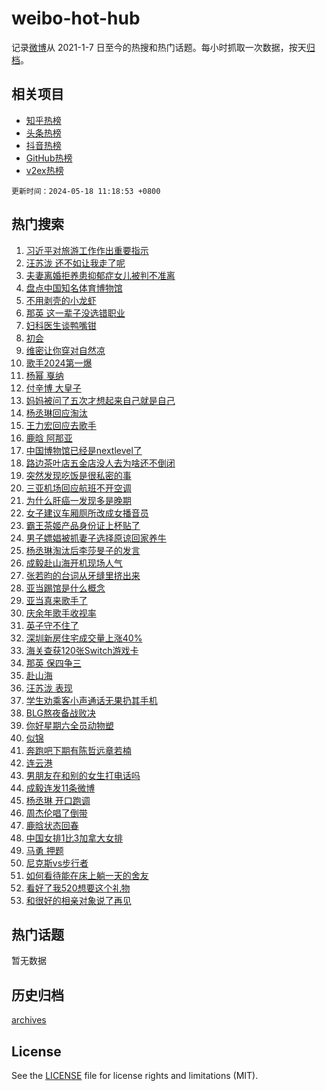 # weibo-hot-hub

记录[微博](https://www.weibo.com)从 2021-1-7 日至今的热搜和热门话题。每小时抓取一次数据，按天[归档](archives)。

## 相关项目

- [知乎热榜](https://github.com/snaildev/zhihu-hot-hub)
- [头条热榜](https://github.com/snaildev/toutiao-hot-hub)
- [抖音热榜](https://github.com/snaildev/douyin-hot-hub)
- [GitHub热榜](https://github.com/snaildev/github-hot-hub)
- [v2ex热榜](https://github.com/snaildev/v2ex-hot-hub)


`更新时间：2024-05-18 11:18:53 +0800`

## 热门搜索

1. [习近平对旅游工作作出重要指示](https://m.weibo.cn/search?containerid=100103type%3D1%26t%3D10%26q%3D%23%E4%B9%A0%E8%BF%91%E5%B9%B3%E5%AF%B9%E6%97%85%E6%B8%B8%E5%B7%A5%E4%BD%9C%E4%BD%9C%E5%87%BA%E9%87%8D%E8%A6%81%E6%8C%87%E7%A4%BA%23&stream_entry_id=51&isnewpage=1&extparam=seat%3D1%26pos%3D0%26c_type%3D51%26stream_entry_id%3D51%26cate%3D10103%26q%3D%2523%25E4%25B9%25A0%25E8%25BF%2591%25E5%25B9%25B3%25E5%25AF%25B9%25E6%2597%2585%25E6%25B8%25B8%25E5%25B7%25A5%25E4%25BD%259C%25E4%25BD%259C%25E5%2587%25BA%25E9%2587%258D%25E8%25A6%2581%25E6%258C%2587%25E7%25A4%25BA%2523%26dgr%3D0%26filter_type%3Drealtimehot%26display_time%3D1716002332%26pre_seqid%3D171600233253707048106)
1. [汪苏泷 还不如让我走了呢](https://m.weibo.cn/search?containerid=100103type%3D1%26t%3D10%26q%3D%E6%B1%AA%E8%8B%8F%E6%B3%B7+%E8%BF%98%E4%B8%8D%E5%A6%82%E8%AE%A9%E6%88%91%E8%B5%B0%E4%BA%86%E5%91%A2&stream_entry_id=31&isnewpage=1&extparam=seat%3D1%26lcate%3D5001%26c_type%3D31%26realpos%3D1%26cate%3D5001%26q%3D%25E6%25B1%25AA%25E8%258B%258F%25E6%25B3%25B7%2520%25E8%25BF%2598%25E4%25B8%258D%25E5%25A6%2582%25E8%25AE%25A9%25E6%2588%2591%25E8%25B5%25B0%25E4%25BA%2586%25E5%2591%25A2%26dgr%3D0%26pos%3D0%26flag%3D2%26stream_entry_id%3D31%26band_rank%3D1%26filter_type%3Drealtimehot%26display_time%3D1716002332%26pre_seqid%3D171600233253707048106)
1. [夫妻离婚拒养患抑郁症女儿被判不准离](https://m.weibo.cn/search?containerid=100103type%3D1%26t%3D10%26q%3D%23%E5%A4%AB%E5%A6%BB%E7%A6%BB%E5%A9%9A%E6%8B%92%E5%85%BB%E6%82%A3%E6%8A%91%E9%83%81%E7%97%87%E5%A5%B3%E5%84%BF%E8%A2%AB%E5%88%A4%E4%B8%8D%E5%87%86%E7%A6%BB%23&stream_entry_id=31&isnewpage=1&extparam=seat%3D1%26lcate%3D5001%26c_type%3D31%26realpos%3D2%26cate%3D5001%26q%3D%2523%25E5%25A4%25AB%25E5%25A6%25BB%25E7%25A6%25BB%25E5%25A9%259A%25E6%258B%2592%25E5%2585%25BB%25E6%2582%25A3%25E6%258A%2591%25E9%2583%2581%25E7%2597%2587%25E5%25A5%25B3%25E5%2584%25BF%25E8%25A2%25AB%25E5%2588%25A4%25E4%25B8%258D%25E5%2587%2586%25E7%25A6%25BB%2523%26dgr%3D0%26pos%3D1%26flag%3D1%26stream_entry_id%3D31%26band_rank%3D2%26filter_type%3Drealtimehot%26display_time%3D1716002332%26pre_seqid%3D171600233253707048106)
1. [盘点中国知名体育博物馆](https://m.weibo.cn/search?containerid=100103type%3D1%26t%3D10%26q%3D%23%E7%9B%98%E7%82%B9%E4%B8%AD%E5%9B%BD%E7%9F%A5%E5%90%8D%E4%BD%93%E8%82%B2%E5%8D%9A%E7%89%A9%E9%A6%86%23&stream_entry_id=31&isnewpage=1&extparam=seat%3D1%26lcate%3D5001%26c_type%3D31%26realpos%3D3%26cate%3D5001%26q%3D%2523%25E7%259B%2598%25E7%2582%25B9%25E4%25B8%25AD%25E5%259B%25BD%25E7%259F%25A5%25E5%2590%258D%25E4%25BD%2593%25E8%2582%25B2%25E5%258D%259A%25E7%2589%25A9%25E9%25A6%2586%2523%26dgr%3D0%26pos%3D2%26flag%3D0%26stream_entry_id%3D31%26band_rank%3D3%26filter_type%3Drealtimehot%26display_time%3D1716002332%26pre_seqid%3D171600233253707048106)
1. [不用剥壳的小龙虾](https://m.weibo.cn/search?containerid=100103type%3D1%26t%3D10%26q%3D%23%E4%B8%8D%E7%94%A8%E5%89%A5%E5%A3%B3%E7%9A%84%E5%B0%8F%E9%BE%99%E8%99%BE%23&stream_entry_id=31&isnewpage=1&extparam=seat%3D1%26lcate%3D5001%26c_type%3D31%26cate%3D5001%26q%3D%2523%25E4%25B8%258D%25E7%2594%25A8%25E5%2589%25A5%25E5%25A3%25B3%25E7%259A%2584%25E5%25B0%258F%25E9%25BE%2599%25E8%2599%25BE%2523%26dgr%3D0%26topic_ad%3D1%26pos%3D3%26stream_entry_id%3D31%26is_ad_pos%3D1%26adid%3D236969%26band_rank%3D4%26filter_type%3Drealtimehot%26display_time%3D1716002332%26pre_seqid%3D171600233253707048106)
1. [那英 这一辈子没选错职业](https://m.weibo.cn/search?containerid=100103type%3D1%26t%3D10%26q%3D%E9%82%A3%E8%8B%B1+%E8%BF%99%E4%B8%80%E8%BE%88%E5%AD%90%E6%B2%A1%E9%80%89%E9%94%99%E8%81%8C%E4%B8%9A&stream_entry_id=31&isnewpage=1&extparam=seat%3D1%26lcate%3D5001%26c_type%3D31%26realpos%3D4%26cate%3D5001%26q%3D%25E9%2582%25A3%25E8%258B%25B1%2520%25E8%25BF%2599%25E4%25B8%2580%25E8%25BE%2588%25E5%25AD%2590%25E6%25B2%25A1%25E9%2580%2589%25E9%2594%2599%25E8%2581%258C%25E4%25B8%259A%26dgr%3D0%26pos%3D4%26flag%3D2%26stream_entry_id%3D31%26band_rank%3D4%26filter_type%3Drealtimehot%26display_time%3D1716002332%26pre_seqid%3D171600233253707048106)
1. [妇科医生谈鸭嘴钳](https://m.weibo.cn/search?containerid=100103type%3D1%26t%3D10%26q%3D%23%E5%A6%87%E7%A7%91%E5%8C%BB%E7%94%9F%E8%B0%88%E9%B8%AD%E5%98%B4%E9%92%B3%23&stream_entry_id=31&isnewpage=1&extparam=seat%3D1%26lcate%3D5001%26c_type%3D31%26realpos%3D5%26cate%3D5001%26q%3D%2523%25E5%25A6%2587%25E7%25A7%2591%25E5%258C%25BB%25E7%2594%259F%25E8%25B0%2588%25E9%25B8%25AD%25E5%2598%25B4%25E9%2592%25B3%2523%26dgr%3D0%26pos%3D5%26flag%3D0%26stream_entry_id%3D31%26band_rank%3D5%26filter_type%3Drealtimehot%26display_time%3D1716002332%26pre_seqid%3D171600233253707048106)
1. [初会](https://m.weibo.cn/search?containerid=100103type%3D1%26t%3D10%26q%3D%E5%88%9D%E4%BC%9A&stream_entry_id=31&isnewpage=1&extparam=seat%3D1%26lcate%3D5001%26c_type%3D31%26realpos%3D6%26cate%3D5001%26q%3D%25E5%2588%259D%25E4%25BC%259A%26dgr%3D0%26pos%3D6%26flag%3D1%26stream_entry_id%3D31%26band_rank%3D6%26filter_type%3Drealtimehot%26display_time%3D1716002332%26pre_seqid%3D171600233253707048106)
1. [维密让你穿对自然凉](https://m.weibo.cn/search?containerid=100103type%3D1%26t%3D10%26q%3D%23%E7%BB%B4%E5%AF%86%E8%AE%A9%E4%BD%A0%E7%A9%BF%E5%AF%B9%E8%87%AA%E7%84%B6%E5%87%89%23&stream_entry_id=31&isnewpage=1&extparam=seat%3D1%26lcate%3D5001%26c_type%3D31%26cate%3D5001%26q%3D%2523%25E7%25BB%25B4%25E5%25AF%2586%25E8%25AE%25A9%25E4%25BD%25A0%25E7%25A9%25BF%25E5%25AF%25B9%25E8%2587%25AA%25E7%2584%25B6%25E5%2587%2589%2523%26dgr%3D0%26topic_ad%3D1%26pos%3D7%26stream_entry_id%3D31%26is_ad_pos%3D1%26adid%3D236920%26band_rank%3D7%26filter_type%3Drealtimehot%26display_time%3D1716002332%26pre_seqid%3D171600233253707048106)
1. [歌手2024第一爆](https://m.weibo.cn/search?containerid=100103type%3D1%26t%3D10%26q%3D%23%E6%AD%8C%E6%89%8B2024%E7%AC%AC%E4%B8%80%E7%88%86%23&stream_entry_id=31&isnewpage=1&extparam=seat%3D1%26lcate%3D5001%26c_type%3D31%26realpos%3D7%26cate%3D5001%26q%3D%2523%25E6%25AD%258C%25E6%2589%258B2024%25E7%25AC%25AC%25E4%25B8%2580%25E7%2588%2586%2523%26dgr%3D0%26pos%3D8%26flag%3D16%26stream_entry_id%3D31%26band_rank%3D7%26filter_type%3Drealtimehot%26display_time%3D1716002332%26pre_seqid%3D171600233253707048106)
1. [杨幂 戛纳](https://m.weibo.cn/search?containerid=100103type%3D1%26t%3D10%26q%3D%E6%9D%A8%E5%B9%82+%E6%88%9B%E7%BA%B3&stream_entry_id=31&isnewpage=1&extparam=seat%3D1%26lcate%3D5001%26c_type%3D31%26realpos%3D8%26cate%3D5001%26q%3D%25E6%259D%25A8%25E5%25B9%2582%2520%25E6%2588%259B%25E7%25BA%25B3%26dgr%3D0%26pos%3D9%26flag%3D2%26stream_entry_id%3D31%26band_rank%3D8%26filter_type%3Drealtimehot%26display_time%3D1716002332%26pre_seqid%3D171600233253707048106)
1. [付辛博 大皇子](https://m.weibo.cn/search?containerid=100103type%3D1%26t%3D10%26q%3D%E4%BB%98%E8%BE%9B%E5%8D%9A+%E5%A4%A7%E7%9A%87%E5%AD%90&stream_entry_id=31&isnewpage=1&extparam=seat%3D1%26lcate%3D5001%26c_type%3D31%26realpos%3D9%26cate%3D5001%26q%3D%25E4%25BB%2598%25E8%25BE%259B%25E5%258D%259A%2520%25E5%25A4%25A7%25E7%259A%2587%25E5%25AD%2590%26dgr%3D0%26pos%3D10%26flag%3D0%26stream_entry_id%3D31%26band_rank%3D9%26filter_type%3Drealtimehot%26display_time%3D1716002332%26pre_seqid%3D171600233253707048106)
1. [妈妈被问了五次才想起来自己就是自己](https://m.weibo.cn/search?containerid=100103type%3D1%26t%3D10%26q%3D%23%E5%A6%88%E5%A6%88%E8%A2%AB%E9%97%AE%E4%BA%86%E4%BA%94%E6%AC%A1%E6%89%8D%E6%83%B3%E8%B5%B7%E6%9D%A5%E8%87%AA%E5%B7%B1%E5%B0%B1%E6%98%AF%E8%87%AA%E5%B7%B1%23&stream_entry_id=31&isnewpage=1&extparam=seat%3D1%26lcate%3D5001%26c_type%3D31%26realpos%3D10%26cate%3D5001%26q%3D%2523%25E5%25A6%2588%25E5%25A6%2588%25E8%25A2%25AB%25E9%2597%25AE%25E4%25BA%2586%25E4%25BA%2594%25E6%25AC%25A1%25E6%2589%258D%25E6%2583%25B3%25E8%25B5%25B7%25E6%259D%25A5%25E8%2587%25AA%25E5%25B7%25B1%25E5%25B0%25B1%25E6%2598%25AF%25E8%2587%25AA%25E5%25B7%25B1%2523%26dgr%3D0%26pos%3D11%26flag%3D32768%26stream_entry_id%3D31%26band_rank%3D10%26filter_type%3Drealtimehot%26display_time%3D1716002332%26pre_seqid%3D171600233253707048106)
1. [杨丞琳回应淘汰](https://m.weibo.cn/search?containerid=100103type%3D1%26t%3D10%26q%3D%23%E6%9D%A8%E4%B8%9E%E7%90%B3%E5%9B%9E%E5%BA%94%E6%B7%98%E6%B1%B0%23&stream_entry_id=31&isnewpage=1&extparam=seat%3D1%26lcate%3D5001%26c_type%3D31%26realpos%3D11%26cate%3D5001%26q%3D%2523%25E6%259D%25A8%25E4%25B8%259E%25E7%2590%25B3%25E5%259B%259E%25E5%25BA%2594%25E6%25B7%2598%25E6%25B1%25B0%2523%26dgr%3D0%26pos%3D12%26flag%3D2%26stream_entry_id%3D31%26band_rank%3D11%26filter_type%3Drealtimehot%26display_time%3D1716002332%26pre_seqid%3D171600233253707048106)
1. [王力宏回应去歌手](https://m.weibo.cn/search?containerid=100103type%3D1%26t%3D10%26q%3D%23%E7%8E%8B%E5%8A%9B%E5%AE%8F%E5%9B%9E%E5%BA%94%E5%8E%BB%E6%AD%8C%E6%89%8B%23&stream_entry_id=31&isnewpage=1&extparam=seat%3D1%26lcate%3D5001%26c_type%3D31%26realpos%3D12%26cate%3D5001%26q%3D%2523%25E7%258E%258B%25E5%258A%259B%25E5%25AE%258F%25E5%259B%259E%25E5%25BA%2594%25E5%258E%25BB%25E6%25AD%258C%25E6%2589%258B%2523%26dgr%3D0%26pos%3D13%26flag%3D2%26stream_entry_id%3D31%26band_rank%3D12%26filter_type%3Drealtimehot%26display_time%3D1716002332%26pre_seqid%3D171600233253707048106)
1. [鹿晗 阿那亚](https://m.weibo.cn/search?containerid=100103type%3D1%26t%3D10%26q%3D%E9%B9%BF%E6%99%97+%E9%98%BF%E9%82%A3%E4%BA%9A&stream_entry_id=31&isnewpage=1&extparam=seat%3D1%26lcate%3D5001%26c_type%3D31%26realpos%3D13%26cate%3D5001%26q%3D%25E9%25B9%25BF%25E6%2599%2597%2520%25E9%2598%25BF%25E9%2582%25A3%25E4%25BA%259A%26dgr%3D0%26pos%3D14%26flag%3D1%26stream_entry_id%3D31%26band_rank%3D13%26filter_type%3Drealtimehot%26display_time%3D1716002332%26pre_seqid%3D171600233253707048106)
1. [中国博物馆已经是nextlevel了](https://m.weibo.cn/search?containerid=100103type%3D1%26t%3D10%26q%3D%23%E4%B8%AD%E5%9B%BD%E5%8D%9A%E7%89%A9%E9%A6%86%E5%B7%B2%E7%BB%8F%E6%98%AFnextlevel%E4%BA%86%23&stream_entry_id=31&isnewpage=1&extparam=seat%3D1%26lcate%3D5001%26c_type%3D31%26realpos%3D14%26cate%3D5001%26q%3D%2523%25E4%25B8%25AD%25E5%259B%25BD%25E5%258D%259A%25E7%2589%25A9%25E9%25A6%2586%25E5%25B7%25B2%25E7%25BB%258F%25E6%2598%25AFnextlevel%25E4%25BA%2586%2523%26dgr%3D0%26pos%3D15%26flag%3D1%26stream_entry_id%3D31%26band_rank%3D14%26filter_type%3Drealtimehot%26display_time%3D1716002332%26pre_seqid%3D171600233253707048106)
1. [路边茶叶店五金店没人去为啥还不倒闭](https://m.weibo.cn/search?containerid=100103type%3D1%26t%3D10%26q%3D%23%E8%B7%AF%E8%BE%B9%E8%8C%B6%E5%8F%B6%E5%BA%97%E4%BA%94%E9%87%91%E5%BA%97%E6%B2%A1%E4%BA%BA%E5%8E%BB%E4%B8%BA%E5%95%A5%E8%BF%98%E4%B8%8D%E5%80%92%E9%97%AD%23&stream_entry_id=31&isnewpage=1&extparam=seat%3D1%26lcate%3D5001%26c_type%3D31%26realpos%3D15%26cate%3D5001%26q%3D%2523%25E8%25B7%25AF%25E8%25BE%25B9%25E8%258C%25B6%25E5%258F%25B6%25E5%25BA%2597%25E4%25BA%2594%25E9%2587%2591%25E5%25BA%2597%25E6%25B2%25A1%25E4%25BA%25BA%25E5%258E%25BB%25E4%25B8%25BA%25E5%2595%25A5%25E8%25BF%2598%25E4%25B8%258D%25E5%2580%2592%25E9%2597%25AD%2523%26dgr%3D0%26pos%3D16%26flag%3D0%26stream_entry_id%3D31%26band_rank%3D15%26filter_type%3Drealtimehot%26display_time%3D1716002332%26pre_seqid%3D171600233253707048106)
1. [突然发现吃饭是很私密的事](https://m.weibo.cn/search?containerid=100103type%3D1%26t%3D10%26q%3D%23%E7%AA%81%E7%84%B6%E5%8F%91%E7%8E%B0%E5%90%83%E9%A5%AD%E6%98%AF%E5%BE%88%E7%A7%81%E5%AF%86%E7%9A%84%E4%BA%8B%23&stream_entry_id=31&isnewpage=1&extparam=seat%3D1%26lcate%3D5001%26c_type%3D31%26realpos%3D16%26cate%3D5001%26q%3D%2523%25E7%25AA%2581%25E7%2584%25B6%25E5%258F%2591%25E7%258E%25B0%25E5%2590%2583%25E9%25A5%25AD%25E6%2598%25AF%25E5%25BE%2588%25E7%25A7%2581%25E5%25AF%2586%25E7%259A%2584%25E4%25BA%258B%2523%26dgr%3D0%26pos%3D17%26flag%3D0%26stream_entry_id%3D31%26band_rank%3D16%26filter_type%3Drealtimehot%26display_time%3D1716002332%26pre_seqid%3D171600233253707048106)
1. [三亚机场回应航班不开空调](https://m.weibo.cn/search?containerid=100103type%3D1%26t%3D10%26q%3D%23%E4%B8%89%E4%BA%9A%E6%9C%BA%E5%9C%BA%E5%9B%9E%E5%BA%94%E8%88%AA%E7%8F%AD%E4%B8%8D%E5%BC%80%E7%A9%BA%E8%B0%83%23&stream_entry_id=31&isnewpage=1&extparam=seat%3D1%26lcate%3D5001%26c_type%3D31%26realpos%3D17%26cate%3D5001%26q%3D%2523%25E4%25B8%2589%25E4%25BA%259A%25E6%259C%25BA%25E5%259C%25BA%25E5%259B%259E%25E5%25BA%2594%25E8%2588%25AA%25E7%258F%25AD%25E4%25B8%258D%25E5%25BC%2580%25E7%25A9%25BA%25E8%25B0%2583%2523%26dgr%3D0%26pos%3D18%26flag%3D1%26stream_entry_id%3D31%26band_rank%3D17%26filter_type%3Drealtimehot%26display_time%3D1716002332%26pre_seqid%3D171600233253707048106)
1. [为什么肝癌一发现多是晚期](https://m.weibo.cn/search?containerid=100103type%3D1%26t%3D10%26q%3D%23%E4%B8%BA%E4%BB%80%E4%B9%88%E8%82%9D%E7%99%8C%E4%B8%80%E5%8F%91%E7%8E%B0%E5%A4%9A%E6%98%AF%E6%99%9A%E6%9C%9F%23&stream_entry_id=31&isnewpage=1&extparam=seat%3D1%26lcate%3D5001%26c_type%3D31%26realpos%3D18%26cate%3D5001%26q%3D%2523%25E4%25B8%25BA%25E4%25BB%2580%25E4%25B9%2588%25E8%2582%259D%25E7%2599%258C%25E4%25B8%2580%25E5%258F%2591%25E7%258E%25B0%25E5%25A4%259A%25E6%2598%25AF%25E6%2599%259A%25E6%259C%259F%2523%26dgr%3D0%26pos%3D19%26flag%3D1%26stream_entry_id%3D31%26band_rank%3D18%26filter_type%3Drealtimehot%26display_time%3D1716002332%26pre_seqid%3D171600233253707048106)
1. [女子建议车厢厕所改成女播音员](https://m.weibo.cn/search?containerid=100103type%3D1%26t%3D10%26q%3D%23%E5%A5%B3%E5%AD%90%E5%BB%BA%E8%AE%AE%E8%BD%A6%E5%8E%A2%E5%8E%95%E6%89%80%E6%94%B9%E6%88%90%E5%A5%B3%E6%92%AD%E9%9F%B3%E5%91%98%23&stream_entry_id=31&isnewpage=1&extparam=seat%3D1%26lcate%3D5001%26c_type%3D31%26realpos%3D19%26cate%3D5001%26q%3D%2523%25E5%25A5%25B3%25E5%25AD%2590%25E5%25BB%25BA%25E8%25AE%25AE%25E8%25BD%25A6%25E5%258E%25A2%25E5%258E%2595%25E6%2589%2580%25E6%2594%25B9%25E6%2588%2590%25E5%25A5%25B3%25E6%2592%25AD%25E9%259F%25B3%25E5%2591%2598%2523%26dgr%3D0%26pos%3D20%26flag%3D0%26stream_entry_id%3D31%26band_rank%3D19%26filter_type%3Drealtimehot%26display_time%3D1716002332%26pre_seqid%3D171600233253707048106)
1. [霸王茶姬产品身份证上杯贴了](https://m.weibo.cn/search?containerid=100103type%3D1%26t%3D10%26q%3D%23%E9%9C%B8%E7%8E%8B%E8%8C%B6%E5%A7%AC%E4%BA%A7%E5%93%81%E8%BA%AB%E4%BB%BD%E8%AF%81%E4%B8%8A%E6%9D%AF%E8%B4%B4%E4%BA%86%23&stream_entry_id=31&isnewpage=1&extparam=seat%3D1%26lcate%3D5001%26c_type%3D31%26realpos%3D20%26cate%3D5001%26q%3D%2523%25E9%259C%25B8%25E7%258E%258B%25E8%258C%25B6%25E5%25A7%25AC%25E4%25BA%25A7%25E5%2593%2581%25E8%25BA%25AB%25E4%25BB%25BD%25E8%25AF%2581%25E4%25B8%258A%25E6%259D%25AF%25E8%25B4%25B4%25E4%25BA%2586%2523%26dgr%3D0%26pos%3D21%26flag%3D0%26stream_entry_id%3D31%26adid%3D236551%26band_rank%3D20%26filter_type%3Drealtimehot%26display_time%3D1716002332%26pre_seqid%3D171600233253707048106)
1. [男子嫖娼被抓妻子选择原谅回家养牛](https://m.weibo.cn/search?containerid=100103type%3D1%26t%3D10%26q%3D%23%E7%94%B7%E5%AD%90%E5%AB%96%E5%A8%BC%E8%A2%AB%E6%8A%93%E5%A6%BB%E5%AD%90%E9%80%89%E6%8B%A9%E5%8E%9F%E8%B0%85%E5%9B%9E%E5%AE%B6%E5%85%BB%E7%89%9B%23&stream_entry_id=31&isnewpage=1&extparam=seat%3D1%26lcate%3D5001%26c_type%3D31%26realpos%3D21%26cate%3D5001%26q%3D%2523%25E7%2594%25B7%25E5%25AD%2590%25E5%25AB%2596%25E5%25A8%25BC%25E8%25A2%25AB%25E6%258A%2593%25E5%25A6%25BB%25E5%25AD%2590%25E9%2580%2589%25E6%258B%25A9%25E5%258E%259F%25E8%25B0%2585%25E5%259B%259E%25E5%25AE%25B6%25E5%2585%25BB%25E7%2589%259B%2523%26dgr%3D0%26pos%3D22%26flag%3D1%26stream_entry_id%3D31%26band_rank%3D21%26filter_type%3Drealtimehot%26display_time%3D1716002332%26pre_seqid%3D171600233253707048106)
1. [杨丞琳淘汰后李莎旻子的发言](https://m.weibo.cn/search?containerid=100103type%3D1%26t%3D10%26q%3D%23%E6%9D%A8%E4%B8%9E%E7%90%B3%E6%B7%98%E6%B1%B0%E5%90%8E%E6%9D%8E%E8%8E%8E%E6%97%BB%E5%AD%90%E7%9A%84%E5%8F%91%E8%A8%80%23&stream_entry_id=31&isnewpage=1&extparam=seat%3D1%26lcate%3D5001%26c_type%3D31%26realpos%3D22%26cate%3D5001%26q%3D%2523%25E6%259D%25A8%25E4%25B8%259E%25E7%2590%25B3%25E6%25B7%2598%25E6%25B1%25B0%25E5%2590%258E%25E6%259D%258E%25E8%258E%258E%25E6%2597%25BB%25E5%25AD%2590%25E7%259A%2584%25E5%258F%2591%25E8%25A8%2580%2523%26dgr%3D0%26pos%3D23%26flag%3D1%26stream_entry_id%3D31%26band_rank%3D22%26filter_type%3Drealtimehot%26display_time%3D1716002332%26pre_seqid%3D171600233253707048106)
1. [成毅赴山海开机现场人气](https://m.weibo.cn/search?containerid=100103type%3D1%26t%3D10%26q%3D%23%E6%88%90%E6%AF%85%E8%B5%B4%E5%B1%B1%E6%B5%B7%E5%BC%80%E6%9C%BA%E7%8E%B0%E5%9C%BA%E4%BA%BA%E6%B0%94%23&stream_entry_id=31&isnewpage=1&extparam=seat%3D1%26lcate%3D5001%26c_type%3D31%26realpos%3D23%26cate%3D5001%26q%3D%2523%25E6%2588%2590%25E6%25AF%2585%25E8%25B5%25B4%25E5%25B1%25B1%25E6%25B5%25B7%25E5%25BC%2580%25E6%259C%25BA%25E7%258E%25B0%25E5%259C%25BA%25E4%25BA%25BA%25E6%25B0%2594%2523%26dgr%3D0%26pos%3D24%26flag%3D1%26stream_entry_id%3D31%26band_rank%3D23%26filter_type%3Drealtimehot%26display_time%3D1716002332%26pre_seqid%3D171600233253707048106)
1. [张若昀的台词从牙缝里挤出来](https://m.weibo.cn/search?containerid=100103type%3D1%26t%3D10%26q%3D%23%E5%BC%A0%E8%8B%A5%E6%98%80%E7%9A%84%E5%8F%B0%E8%AF%8D%E4%BB%8E%E7%89%99%E7%BC%9D%E9%87%8C%E6%8C%A4%E5%87%BA%E6%9D%A5%23&stream_entry_id=31&isnewpage=1&extparam=seat%3D1%26lcate%3D5001%26c_type%3D31%26realpos%3D24%26cate%3D5001%26q%3D%2523%25E5%25BC%25A0%25E8%258B%25A5%25E6%2598%2580%25E7%259A%2584%25E5%258F%25B0%25E8%25AF%258D%25E4%25BB%258E%25E7%2589%2599%25E7%25BC%259D%25E9%2587%258C%25E6%258C%25A4%25E5%2587%25BA%25E6%259D%25A5%2523%26dgr%3D0%26pos%3D25%26flag%3D1%26stream_entry_id%3D31%26band_rank%3D24%26filter_type%3Drealtimehot%26display_time%3D1716002332%26pre_seqid%3D171600233253707048106)
1. [亚当踢馆是什么概念](https://m.weibo.cn/search?containerid=100103type%3D1%26t%3D10%26q%3D%23%E4%BA%9A%E5%BD%93%E8%B8%A2%E9%A6%86%E6%98%AF%E4%BB%80%E4%B9%88%E6%A6%82%E5%BF%B5%23&stream_entry_id=31&isnewpage=1&extparam=seat%3D1%26lcate%3D5001%26c_type%3D31%26realpos%3D25%26cate%3D5001%26q%3D%2523%25E4%25BA%259A%25E5%25BD%2593%25E8%25B8%25A2%25E9%25A6%2586%25E6%2598%25AF%25E4%25BB%2580%25E4%25B9%2588%25E6%25A6%2582%25E5%25BF%25B5%2523%26dgr%3D0%26pos%3D26%26flag%3D1%26stream_entry_id%3D31%26band_rank%3D25%26filter_type%3Drealtimehot%26display_time%3D1716002332%26pre_seqid%3D171600233253707048106)
1. [亚当真来歌手了](https://m.weibo.cn/search?containerid=100103type%3D1%26t%3D10%26q%3D%23%E4%BA%9A%E5%BD%93%E7%9C%9F%E6%9D%A5%E6%AD%8C%E6%89%8B%E4%BA%86%23&stream_entry_id=31&isnewpage=1&extparam=seat%3D1%26lcate%3D5001%26c_type%3D31%26realpos%3D26%26cate%3D5001%26q%3D%2523%25E4%25BA%259A%25E5%25BD%2593%25E7%259C%259F%25E6%259D%25A5%25E6%25AD%258C%25E6%2589%258B%25E4%25BA%2586%2523%26dgr%3D0%26pos%3D27%26flag%3D0%26stream_entry_id%3D31%26band_rank%3D26%26filter_type%3Drealtimehot%26display_time%3D1716002332%26pre_seqid%3D171600233253707048106)
1. [庆余年歌手收视率](https://m.weibo.cn/search?containerid=100103type%3D1%26t%3D10%26q%3D%23%E5%BA%86%E4%BD%99%E5%B9%B4%E6%AD%8C%E6%89%8B%E6%94%B6%E8%A7%86%E7%8E%87%23&stream_entry_id=31&isnewpage=1&extparam=seat%3D1%26lcate%3D5001%26c_type%3D31%26realpos%3D27%26cate%3D5001%26q%3D%2523%25E5%25BA%2586%25E4%25BD%2599%25E5%25B9%25B4%25E6%25AD%258C%25E6%2589%258B%25E6%2594%25B6%25E8%25A7%2586%25E7%258E%2587%2523%26dgr%3D0%26pos%3D28%26flag%3D0%26stream_entry_id%3D31%26band_rank%3D27%26filter_type%3Drealtimehot%26display_time%3D1716002332%26pre_seqid%3D171600233253707048106)
1. [英子守不住了](https://m.weibo.cn/search?containerid=100103type%3D1%26t%3D10%26q%3D%E8%8B%B1%E5%AD%90%E5%AE%88%E4%B8%8D%E4%BD%8F%E4%BA%86&stream_entry_id=31&isnewpage=1&extparam=seat%3D1%26lcate%3D5001%26c_type%3D31%26realpos%3D28%26cate%3D5001%26q%3D%25E8%258B%25B1%25E5%25AD%2590%25E5%25AE%2588%25E4%25B8%258D%25E4%25BD%258F%25E4%25BA%2586%26dgr%3D0%26pos%3D29%26flag%3D0%26stream_entry_id%3D31%26band_rank%3D28%26filter_type%3Drealtimehot%26display_time%3D1716002332%26pre_seqid%3D171600233253707048106)
1. [深圳新房住宅成交量上涨40%](https://m.weibo.cn/search?containerid=100103type%3D1%26t%3D10%26q%3D%23%E6%B7%B1%E5%9C%B3%E6%96%B0%E6%88%BF%E4%BD%8F%E5%AE%85%E6%88%90%E4%BA%A4%E9%87%8F%E4%B8%8A%E6%B6%A840%25%23&stream_entry_id=31&isnewpage=1&extparam=seat%3D1%26lcate%3D5001%26c_type%3D31%26realpos%3D29%26cate%3D5001%26q%3D%2523%25E6%25B7%25B1%25E5%259C%25B3%25E6%2596%25B0%25E6%2588%25BF%25E4%25BD%258F%25E5%25AE%2585%25E6%2588%2590%25E4%25BA%25A4%25E9%2587%258F%25E4%25B8%258A%25E6%25B6%25A840%2525%2523%26dgr%3D0%26pos%3D30%26flag%3D1%26stream_entry_id%3D31%26band_rank%3D29%26filter_type%3Drealtimehot%26display_time%3D1716002332%26pre_seqid%3D171600233253707048106)
1. [海关查获120张Switch游戏卡](https://m.weibo.cn/search?containerid=100103type%3D1%26t%3D10%26q%3D%23%E6%B5%B7%E5%85%B3%E6%9F%A5%E8%8E%B7120%E5%BC%A0Switch%E6%B8%B8%E6%88%8F%E5%8D%A1%23&stream_entry_id=31&isnewpage=1&extparam=seat%3D1%26lcate%3D5001%26c_type%3D31%26realpos%3D30%26cate%3D5001%26q%3D%2523%25E6%25B5%25B7%25E5%2585%25B3%25E6%259F%25A5%25E8%258E%25B7120%25E5%25BC%25A0Switch%25E6%25B8%25B8%25E6%2588%258F%25E5%258D%25A1%2523%26dgr%3D0%26pos%3D31%26flag%3D0%26stream_entry_id%3D31%26band_rank%3D30%26filter_type%3Drealtimehot%26display_time%3D1716002332%26pre_seqid%3D171600233253707048106)
1. [那英 保四争三](https://m.weibo.cn/search?containerid=100103type%3D1%26t%3D10%26q%3D%E9%82%A3%E8%8B%B1+%E4%BF%9D%E5%9B%9B%E4%BA%89%E4%B8%89&stream_entry_id=31&isnewpage=1&extparam=seat%3D1%26lcate%3D5001%26c_type%3D31%26realpos%3D31%26cate%3D5001%26q%3D%25E9%2582%25A3%25E8%258B%25B1%2520%25E4%25BF%259D%25E5%259B%259B%25E4%25BA%2589%25E4%25B8%2589%26dgr%3D0%26pos%3D32%26flag%3D0%26stream_entry_id%3D31%26band_rank%3D31%26filter_type%3Drealtimehot%26display_time%3D1716002332%26pre_seqid%3D171600233253707048106)
1. [赴山海](https://m.weibo.cn/search?containerid=100103type%3D1%26t%3D10%26q%3D%E8%B5%B4%E5%B1%B1%E6%B5%B7&stream_entry_id=31&isnewpage=1&extparam=seat%3D1%26lcate%3D5001%26c_type%3D31%26realpos%3D32%26cate%3D5001%26q%3D%25E8%25B5%25B4%25E5%25B1%25B1%25E6%25B5%25B7%26dgr%3D0%26pos%3D33%26flag%3D0%26stream_entry_id%3D31%26band_rank%3D32%26filter_type%3Drealtimehot%26display_time%3D1716002332%26pre_seqid%3D171600233253707048106)
1. [汪苏泷 表现](https://m.weibo.cn/search?containerid=100103type%3D1%26t%3D10%26q%3D%E6%B1%AA%E8%8B%8F%E6%B3%B7+%E8%A1%A8%E7%8E%B0&stream_entry_id=31&isnewpage=1&extparam=seat%3D1%26lcate%3D5001%26c_type%3D31%26realpos%3D33%26cate%3D5001%26q%3D%25E6%25B1%25AA%25E8%258B%258F%25E6%25B3%25B7%2520%25E8%25A1%25A8%25E7%258E%25B0%26dgr%3D0%26pos%3D34%26flag%3D0%26stream_entry_id%3D31%26band_rank%3D33%26filter_type%3Drealtimehot%26display_time%3D1716002332%26pre_seqid%3D171600233253707048106)
1. [学生劝乘客小声通话无果扔其手机](https://m.weibo.cn/search?containerid=100103type%3D1%26t%3D10%26q%3D%23%E5%AD%A6%E7%94%9F%E5%8A%9D%E4%B9%98%E5%AE%A2%E5%B0%8F%E5%A3%B0%E9%80%9A%E8%AF%9D%E6%97%A0%E6%9E%9C%E6%89%94%E5%85%B6%E6%89%8B%E6%9C%BA%23&stream_entry_id=31&isnewpage=1&extparam=seat%3D1%26lcate%3D5001%26c_type%3D31%26realpos%3D34%26cate%3D5001%26q%3D%2523%25E5%25AD%25A6%25E7%2594%259F%25E5%258A%259D%25E4%25B9%2598%25E5%25AE%25A2%25E5%25B0%258F%25E5%25A3%25B0%25E9%2580%259A%25E8%25AF%259D%25E6%2597%25A0%25E6%259E%259C%25E6%2589%2594%25E5%2585%25B6%25E6%2589%258B%25E6%259C%25BA%2523%26dgr%3D0%26pos%3D35%26flag%3D1%26stream_entry_id%3D31%26band_rank%3D34%26filter_type%3Drealtimehot%26display_time%3D1716002332%26pre_seqid%3D171600233253707048106)
1. [BLG熬夜备战败决](https://m.weibo.cn/search?containerid=100103type%3D1%26t%3D10%26q%3D%23BLG%E7%86%AC%E5%A4%9C%E5%A4%87%E6%88%98%E8%B4%A5%E5%86%B3%23&stream_entry_id=31&isnewpage=1&extparam=seat%3D1%26lcate%3D5001%26c_type%3D31%26realpos%3D35%26cate%3D5001%26q%3D%2523BLG%25E7%2586%25AC%25E5%25A4%259C%25E5%25A4%2587%25E6%2588%2598%25E8%25B4%25A5%25E5%2586%25B3%2523%26dgr%3D0%26pos%3D36%26flag%3D1%26stream_entry_id%3D31%26band_rank%3D35%26filter_type%3Drealtimehot%26display_time%3D1716002332%26pre_seqid%3D171600233253707048106)
1. [你好星期六全员动物塑](https://m.weibo.cn/search?containerid=100103type%3D1%26t%3D10%26q%3D%23%E4%BD%A0%E5%A5%BD%E6%98%9F%E6%9C%9F%E5%85%AD%E5%85%A8%E5%91%98%E5%8A%A8%E7%89%A9%E5%A1%91%23&stream_entry_id=31&isnewpage=1&extparam=seat%3D1%26lcate%3D5001%26c_type%3D31%26realpos%3D36%26cate%3D5001%26q%3D%2523%25E4%25BD%25A0%25E5%25A5%25BD%25E6%2598%259F%25E6%259C%259F%25E5%2585%25AD%25E5%2585%25A8%25E5%2591%2598%25E5%258A%25A8%25E7%2589%25A9%25E5%25A1%2591%2523%26dgr%3D0%26pos%3D37%26flag%3D1%26stream_entry_id%3D31%26band_rank%3D36%26filter_type%3Drealtimehot%26display_time%3D1716002332%26pre_seqid%3D171600233253707048106)
1. [似锦](https://m.weibo.cn/search?containerid=100103type%3D1%26t%3D10%26q%3D%E4%BC%BC%E9%94%A6&stream_entry_id=31&isnewpage=1&extparam=seat%3D1%26lcate%3D5001%26c_type%3D31%26realpos%3D37%26cate%3D5001%26q%3D%25E4%25BC%25BC%25E9%2594%25A6%26dgr%3D0%26pos%3D38%26flag%3D1%26stream_entry_id%3D31%26band_rank%3D37%26filter_type%3Drealtimehot%26display_time%3D1716002332%26pre_seqid%3D171600233253707048106)
1. [奔跑吧下期有陈哲远章若楠](https://m.weibo.cn/search?containerid=100103type%3D1%26t%3D10%26q%3D%23%E5%A5%94%E8%B7%91%E5%90%A7%E4%B8%8B%E6%9C%9F%E6%9C%89%E9%99%88%E5%93%B2%E8%BF%9C%E7%AB%A0%E8%8B%A5%E6%A5%A0%23&stream_entry_id=31&isnewpage=1&extparam=seat%3D1%26lcate%3D5001%26c_type%3D31%26realpos%3D38%26cate%3D5001%26q%3D%2523%25E5%25A5%2594%25E8%25B7%2591%25E5%2590%25A7%25E4%25B8%258B%25E6%259C%259F%25E6%259C%2589%25E9%2599%2588%25E5%2593%25B2%25E8%25BF%259C%25E7%25AB%25A0%25E8%258B%25A5%25E6%25A5%25A0%2523%26dgr%3D0%26pos%3D39%26flag%3D1%26stream_entry_id%3D31%26band_rank%3D38%26filter_type%3Drealtimehot%26display_time%3D1716002332%26pre_seqid%3D171600233253707048106)
1. [连云港](https://m.weibo.cn/search?containerid=100103type%3D1%26t%3D10%26q%3D%E8%BF%9E%E4%BA%91%E6%B8%AF&stream_entry_id=31&isnewpage=1&extparam=seat%3D1%26lcate%3D5001%26c_type%3D31%26realpos%3D39%26cate%3D5001%26q%3D%25E8%25BF%259E%25E4%25BA%2591%25E6%25B8%25AF%26dgr%3D0%26pos%3D40%26flag%3D0%26stream_entry_id%3D31%26band_rank%3D39%26filter_type%3Drealtimehot%26display_time%3D1716002332%26pre_seqid%3D171600233253707048106)
1. [男朋友在和别的女生打电话吗](https://m.weibo.cn/search?containerid=100103type%3D1%26t%3D10%26q%3D%E7%94%B7%E6%9C%8B%E5%8F%8B%E5%9C%A8%E5%92%8C%E5%88%AB%E7%9A%84%E5%A5%B3%E7%94%9F%E6%89%93%E7%94%B5%E8%AF%9D%E5%90%97&stream_entry_id=31&isnewpage=1&extparam=seat%3D1%26lcate%3D5001%26c_type%3D31%26realpos%3D40%26cate%3D5001%26q%3D%25E7%2594%25B7%25E6%259C%258B%25E5%258F%258B%25E5%259C%25A8%25E5%2592%258C%25E5%2588%25AB%25E7%259A%2584%25E5%25A5%25B3%25E7%2594%259F%25E6%2589%2593%25E7%2594%25B5%25E8%25AF%259D%25E5%2590%2597%26dgr%3D0%26pos%3D41%26flag%3D0%26stream_entry_id%3D31%26band_rank%3D40%26filter_type%3Drealtimehot%26display_time%3D1716002332%26pre_seqid%3D171600233253707048106)
1. [成毅连发11条微博](https://m.weibo.cn/search?containerid=100103type%3D1%26t%3D10%26q%3D%23%E6%88%90%E6%AF%85%E8%BF%9E%E5%8F%9111%E6%9D%A1%E5%BE%AE%E5%8D%9A%23&stream_entry_id=31&isnewpage=1&extparam=seat%3D1%26lcate%3D5001%26c_type%3D31%26realpos%3D41%26cate%3D5001%26q%3D%2523%25E6%2588%2590%25E6%25AF%2585%25E8%25BF%259E%25E5%258F%259111%25E6%259D%25A1%25E5%25BE%25AE%25E5%258D%259A%2523%26dgr%3D0%26pos%3D42%26flag%3D0%26stream_entry_id%3D31%26band_rank%3D41%26filter_type%3Drealtimehot%26display_time%3D1716002332%26pre_seqid%3D171600233253707048106)
1. [杨丞琳 开口跑调](https://m.weibo.cn/search?containerid=100103type%3D1%26t%3D10%26q%3D%E6%9D%A8%E4%B8%9E%E7%90%B3+%E5%BC%80%E5%8F%A3%E8%B7%91%E8%B0%83&stream_entry_id=31&isnewpage=1&extparam=seat%3D1%26lcate%3D5001%26c_type%3D31%26realpos%3D42%26cate%3D5001%26q%3D%25E6%259D%25A8%25E4%25B8%259E%25E7%2590%25B3%2520%25E5%25BC%2580%25E5%258F%25A3%25E8%25B7%2591%25E8%25B0%2583%26dgr%3D0%26pos%3D43%26flag%3D0%26stream_entry_id%3D31%26band_rank%3D42%26filter_type%3Drealtimehot%26display_time%3D1716002332%26pre_seqid%3D171600233253707048106)
1. [周杰伦唱了倒带](https://m.weibo.cn/search?containerid=100103type%3D1%26t%3D10%26q%3D%E5%91%A8%E6%9D%B0%E4%BC%A6%E5%94%B1%E4%BA%86%E5%80%92%E5%B8%A6&stream_entry_id=31&isnewpage=1&extparam=seat%3D1%26lcate%3D5001%26c_type%3D31%26realpos%3D43%26cate%3D5001%26q%3D%25E5%2591%25A8%25E6%259D%25B0%25E4%25BC%25A6%25E5%2594%25B1%25E4%25BA%2586%25E5%2580%2592%25E5%25B8%25A6%26dgr%3D0%26pos%3D44%26flag%3D0%26stream_entry_id%3D31%26band_rank%3D43%26filter_type%3Drealtimehot%26display_time%3D1716002332%26pre_seqid%3D171600233253707048106)
1. [鹿晗状态回春](https://m.weibo.cn/search?containerid=100103type%3D1%26t%3D10%26q%3D%23%E9%B9%BF%E6%99%97%E7%8A%B6%E6%80%81%E5%9B%9E%E6%98%A5%23&stream_entry_id=31&isnewpage=1&extparam=seat%3D1%26lcate%3D5001%26c_type%3D31%26realpos%3D44%26cate%3D5001%26q%3D%2523%25E9%25B9%25BF%25E6%2599%2597%25E7%258A%25B6%25E6%2580%2581%25E5%259B%259E%25E6%2598%25A5%2523%26dgr%3D0%26pos%3D45%26flag%3D0%26stream_entry_id%3D31%26band_rank%3D44%26filter_type%3Drealtimehot%26display_time%3D1716002332%26pre_seqid%3D171600233253707048106)
1. [中国女排1比3加拿大女排](https://m.weibo.cn/search?containerid=100103type%3D1%26t%3D10%26q%3D%23%E4%B8%AD%E5%9B%BD%E5%A5%B3%E6%8E%921%E6%AF%943%E5%8A%A0%E6%8B%BF%E5%A4%A7%E5%A5%B3%E6%8E%92%23&stream_entry_id=31&isnewpage=1&extparam=seat%3D1%26lcate%3D5001%26c_type%3D31%26realpos%3D45%26cate%3D5001%26q%3D%2523%25E4%25B8%25AD%25E5%259B%25BD%25E5%25A5%25B3%25E6%258E%25921%25E6%25AF%25943%25E5%258A%25A0%25E6%258B%25BF%25E5%25A4%25A7%25E5%25A5%25B3%25E6%258E%2592%2523%26dgr%3D0%26pos%3D46%26flag%3D0%26stream_entry_id%3D31%26band_rank%3D45%26filter_type%3Drealtimehot%26display_time%3D1716002332%26pre_seqid%3D171600233253707048106)
1. [马勇 押题](https://m.weibo.cn/search?containerid=100103type%3D1%26t%3D10%26q%3D%E9%A9%AC%E5%8B%87+%E6%8A%BC%E9%A2%98&stream_entry_id=31&isnewpage=1&extparam=seat%3D1%26lcate%3D5001%26c_type%3D31%26realpos%3D46%26cate%3D5001%26q%3D%25E9%25A9%25AC%25E5%258B%2587%2520%25E6%258A%25BC%25E9%25A2%2598%26dgr%3D0%26pos%3D47%26flag%3D1%26stream_entry_id%3D31%26band_rank%3D46%26filter_type%3Drealtimehot%26display_time%3D1716002332%26pre_seqid%3D171600233253707048106)
1. [尼克斯vs步行者](https://m.weibo.cn/search?containerid=100103type%3D1%26t%3D10%26q%3D%23%E5%B0%BC%E5%85%8B%E6%96%AFvs%E6%AD%A5%E8%A1%8C%E8%80%85%23&stream_entry_id=31&isnewpage=1&extparam=seat%3D1%26lcate%3D5001%26c_type%3D31%26realpos%3D47%26cate%3D5001%26q%3D%2523%25E5%25B0%25BC%25E5%2585%258B%25E6%2596%25AFvs%25E6%25AD%25A5%25E8%25A1%258C%25E8%2580%2585%2523%26dgr%3D0%26pos%3D48%26flag%3D1%26stream_entry_id%3D31%26band_rank%3D47%26filter_type%3Drealtimehot%26display_time%3D1716002332%26pre_seqid%3D171600233253707048106)
1. [如何看待能在床上躺一天的舍友](https://m.weibo.cn/search?containerid=100103type%3D1%26t%3D10%26q%3D%E5%A6%82%E4%BD%95%E7%9C%8B%E5%BE%85%E8%83%BD%E5%9C%A8%E5%BA%8A%E4%B8%8A%E8%BA%BA%E4%B8%80%E5%A4%A9%E7%9A%84%E8%88%8D%E5%8F%8B&stream_entry_id=31&isnewpage=1&extparam=seat%3D1%26lcate%3D5001%26c_type%3D31%26realpos%3D48%26cate%3D5001%26q%3D%25E5%25A6%2582%25E4%25BD%2595%25E7%259C%258B%25E5%25BE%2585%25E8%2583%25BD%25E5%259C%25A8%25E5%25BA%258A%25E4%25B8%258A%25E8%25BA%25BA%25E4%25B8%2580%25E5%25A4%25A9%25E7%259A%2584%25E8%2588%258D%25E5%258F%258B%26dgr%3D0%26pos%3D49%26flag%3D0%26stream_entry_id%3D31%26band_rank%3D48%26filter_type%3Drealtimehot%26display_time%3D1716002332%26pre_seqid%3D171600233253707048106)
1. [看好了我520想要这个礼物](https://m.weibo.cn/search?containerid=100103type%3D1%26t%3D10%26q%3D%23%E7%9C%8B%E5%A5%BD%E4%BA%86%E6%88%91520%E6%83%B3%E8%A6%81%E8%BF%99%E4%B8%AA%E7%A4%BC%E7%89%A9%23&stream_entry_id=31&isnewpage=1&extparam=seat%3D1%26lcate%3D5001%26c_type%3D31%26realpos%3D49%26cate%3D5001%26q%3D%2523%25E7%259C%258B%25E5%25A5%25BD%25E4%25BA%2586%25E6%2588%2591520%25E6%2583%25B3%25E8%25A6%2581%25E8%25BF%2599%25E4%25B8%25AA%25E7%25A4%25BC%25E7%2589%25A9%2523%26dgr%3D0%26pos%3D50%26flag%3D1%26stream_entry_id%3D31%26band_rank%3D49%26filter_type%3Drealtimehot%26display_time%3D1716002332%26pre_seqid%3D171600233253707048106)
1. [和很好的相亲对象说了再见](https://m.weibo.cn/search?containerid=100103type%3D1%26t%3D10%26q%3D%23%E5%92%8C%E5%BE%88%E5%A5%BD%E7%9A%84%E7%9B%B8%E4%BA%B2%E5%AF%B9%E8%B1%A1%E8%AF%B4%E4%BA%86%E5%86%8D%E8%A7%81%23&stream_entry_id=31&isnewpage=1&extparam=seat%3D1%26lcate%3D5001%26c_type%3D31%26realpos%3D50%26cate%3D5001%26q%3D%2523%25E5%2592%258C%25E5%25BE%2588%25E5%25A5%25BD%25E7%259A%2584%25E7%259B%25B8%25E4%25BA%25B2%25E5%25AF%25B9%25E8%25B1%25A1%25E8%25AF%25B4%25E4%25BA%2586%25E5%2586%258D%25E8%25A7%2581%2523%26dgr%3D0%26pos%3D51%26flag%3D0%26stream_entry_id%3D31%26band_rank%3D50%26filter_type%3Drealtimehot%26display_time%3D1716002332%26pre_seqid%3D171600233253707048106)

## 热门话题

暂无数据

## 历史归档

[archives](archives)

## License

See the [LICENSE](LICENSE) file for license rights and limitations (MIT).

